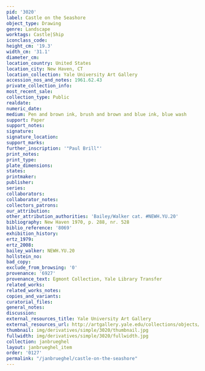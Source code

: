 ```yaml
---
pid: '3020'
label: Castle on the Seashore
object_type: Drawing
genre: Landscape
worktags: Castle|Ship
iconclass_code:
height_cm: '19.3'
width_cm: '31.1'
diameter_cm:
location_country: United States
location_city: New Haven, CT
location_collection: Yale University Art Gallery
accession_nos_and_notes: 1961.62.43
private_collection_info:
most_recent_sale:
collection_type: Public
realdate:
numeric_date:
medium: Pen and brown ink, brush and brown and blue ink, blue wash
support: Paper
support_notes:
signature:
signature_location:
support_marks:
further_inscription: '"Paul Brill"'
print_notes:
print_type:
plate_dimensions:
states:
printmaker:
publisher:
series:
collaborators:
collaborator_notes:
collectors_patrons:
our_attribution:
other_attribution_authorities: 'Bailey/Walker cat. #NEWH.YU.20'
bibliography: New Haven 1970, p. 288, nr. 528
biblio_reference: '8069'
exhibition_history:
ertz_1979:
ertz_2008:
bailey_walker: NEWH.YU.20
hollstein_no:
bad_copy:
exclude_from_browsing: '0'
provenance: '6927'
provenance_text: Egmont Collection, Yale Library Transfer
related_works:
related_works_notes:
copies_and_variants:
curatorial_files:
general_notes:
discussion:
external_resources_title: Yale University Art Gallery
external_resources_url: http://artgallery.yale.edu/collections/objects/58595
thumbnail: img/derivatives/simple/3020/thumbnail.jpg
fullwidth: img/derivatives/simple/3020/fullwidth.jpg
collection: janbrueghel
layout: janbrueghel_item
order: '0127'
permalink: "/janbrueghel/castle-on-the-seashore"
---
```

